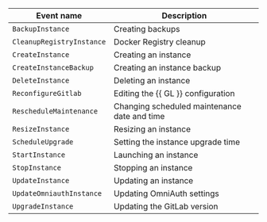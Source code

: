 | Event name | Description |
--- | ---
| `BackupInstance` | Creating backups |
| `CleanupRegistryInstance` | Docker Registry cleanup |
| `CreateInstance` | Creating an instance |
| `CreateInstanceBackup` | Creating an instance backup |
| `DeleteInstance` | Deleting an instance |
| `ReconfigureGitlab` | Editing the {{ GL }} configuration |
| `RescheduleMaintenance` | Changing scheduled maintenance date and time |
| `ResizeInstance` | Resizing an instance |
| `ScheduleUpgrade` | Setting the instance upgrade time |
| `StartInstance` | Launching an instance |
| `StopInstance` | Stopping an instance |
| `UpdateInstance` | Updating an instance |
| `UpdateOmniauthInstance` | Updating OmniAuth settings |
| `UpgradeInstance` | Updating the GitLab version |
